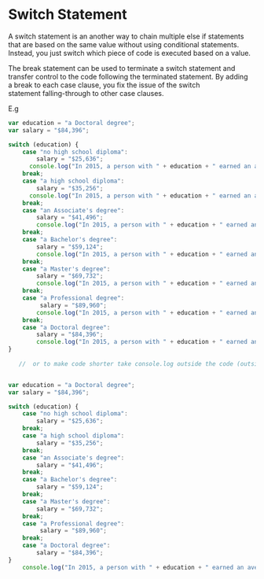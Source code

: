# Switch Statement
A switch statement is an another way to chain multiple else if statements that are based on the same value without using conditional statements. Instead, you just switch which piece of code is executed based on a value.

The break statement can be used to terminate a switch statement and transfer control to the code following the terminated statement. By adding a break to each case clause, you fix the issue of the switch statement falling-through to other case clauses.

E.g
```js
var education = "a Doctoral degree";
var salary = "$84,396";

switch (education) {
    case "no high school diploma":
        salary = "$25,636";
      console.log("In 2015, a person with " + education + " earned an average of " + salary.toLocaleString("en-US") + "/year.");
    break;
    case "a high school diploma":
        salary = "$35,256";
      console.log("In 2015, a person with " + education + " earned an average of " + salary.toLocaleString("en-US") + "/year.");
    break;
    case "an Associate's degree":
        salary = "$41,496";
        console.log("In 2015, a person with " + education + " earned an average of " + salary.toLocaleString("en-US") + "/year.");
    break;
    case "a Bachelor's degree":
        salary = "$59,124";
        console.log("In 2015, a person with " + education + " earned an average of " + salary.toLocaleString("en-US") + "/year.");
    break;
    case "a Master's degree":
        salary = "$69,732";
        console.log("In 2015, a person with " + education + " earned an average of " + salary.toLocaleString("en-US") + "/year.");
    break;
    case "a Professional degree":
         salary = "$89,960";
        console.log("In 2015, a person with " + education + " earned an average of " + salary.toLocaleString("en-US") + "/year.");
    break;
    case "a Doctoral degree":
        salary = "$84,396";
        console.log("In 2015, a person with " + education + " earned an average of " + salary.toLocaleString("en-US") + "/year.");
}
    
   //  or to make code shorter take console.log outside the code (outside curly brackets)


var education = "a Doctoral degree";
var salary = "$84,396";

switch (education) {
    case "no high school diploma":
        salary = "$25,636";
    break;
    case "a high school diploma":
        salary = "$35,256";
    break;
    case "an Associate's degree":
        salary = "$41,496";
    break;
    case "a Bachelor's degree":
        salary = "$59,124";
    break;
    case "a Master's degree":
        salary = "$69,732";
    break;
    case "a Professional degree":
         salary = "$89,960";
    break;
    case "a Doctoral degree":
        salary = "$84,396";
}
    console.log("In 2015, a person with " + education + " earned an average of " + salary.toLocaleString("en-US") + "/year.");
    
    
    